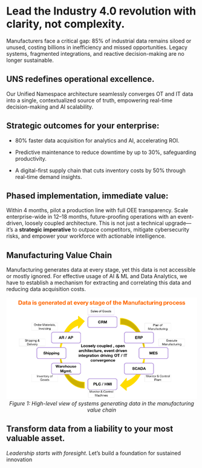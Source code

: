 # Lead the Industry 4.0 revolution with clarity, not complexity.

Manufacturers face a critical gap: 85% of industrial data remains siloed or unused, costing billions in inefficiency and missed opportunities. Legacy systems, fragmented integrations, and reactive decision-making are no longer sustainable.

## UNS redefines operational excellence.

Our Unified Namespace architecture seamlessly converges OT and IT data into a single, contextualized source of truth, empowering real-time decision-making and AI scalability.

## Strategic outcomes for your enterprise:

- 80% faster data acquisition for analytics and AI, accelerating ROI.

- Predictive maintenance to reduce downtime by up to 30%, safeguarding productivity.

- A digital-first supply chain that cuts inventory costs by 50% through real-time demand insights.

## Phased implementation, immediate value:

Within 4 months, pilot a production line with full OEE transparency. Scale enterprise-wide in 12–18 months, future-proofing operations with an event-driven, loosely coupled architecture.
This is not just a technical upgrade—it’s a **strategic imperative** to outpace competitors, mitigate cybersecurity risks, and empower your workforce with actionable intelligence.


## Manufacturing Value Chain

Manufacturing generates data at every stage, yet this data is not accessible or mostly ignored. For effective usage of AI & ML and Data Analytics, we have to establish a mechanism for extracting and correlating this data and reducing data acquisition costs.

<div style='text-align: center;'>

![Credit Walter Reynolds -- IIOT University](../images/ManufacturingProcess.png)<br/>
_Figure 1: High-level view of systems generating data in the manufacturing value chain_

</div>

## Transform data from a liability to your most valuable asset.

*Leadership starts with foresight*. Let’s build a foundation for sustained innovation
